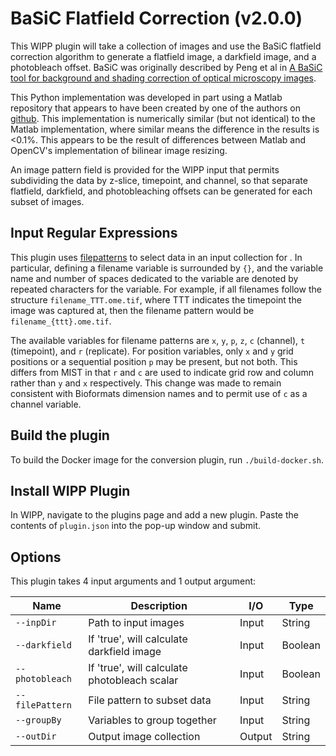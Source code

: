 # BaSiC Flatfield Correction (v2.0.0)

This WIPP plugin will take a collection of images and use the BaSiC flatfield
correction algorithm to generate a flatfield image, a darkfield image, and a
photobleach offset. BaSiC was originally described by Peng et al in
[A BaSiC tool for background and shading correction of optical microscopy images](https://doi.org/10.1038/ncomms14836).

This Python implementation was developed in part using a Matlab repository that
appears to have been created by one of the authors on
[github](https://github.com/QSCD/BaSiC). This implementation is numerically
similar (but not identical) to the Matlab implementation, where similar means
the difference in the results is <0.1%. This appears to be the result of
differences between Matlab and OpenCV's implementation of bilinear image
resizing.

An image pattern field is provided for the WIPP input that permits subdividing
the data by z-slice, timepoint, and channel, so that separate flatfield,
darkfield, and photobleaching offsets can be generated for each subset of
images.

## Input Regular Expressions
This plugin uses
[filepatterns](https://filepattern.readthedocs.io/en/latest/Examples.html#what-is-filepattern)
to select data in an input collection for .
In particular, defining a filename variable is surrounded by `{}`, and the
variable name and number of spaces dedicated to the variable are denoted by
repeated characters for the variable. For example, if all filenames follow the
structure `filename_TTT.ome.tif`, where TTT indicates the timepoint the image
was captured at, then the filename pattern would be `filename_{ttt}.ome.tif`.

The available variables for filename patterns are `x`, `y`, `p`, `z`, `c`
(channel), `t` (timepoint), and `r` (replicate). For position variables, only
`x` and `y` grid positions or a sequential position `p` may be present, but not
both. This differs from MIST in that `r` and `c` are used to indicate grid row
and column rather than `y` and `x` respectively. This change was made to remain
consistent with Bioformats dimension names and to permit use of `c` as a channel
variable.

## Build the plugin

To build the Docker image for the conversion plugin, run
`./build-docker.sh`.

## Install WIPP Plugin

In WIPP, navigate to the plugins page and add a new plugin. Paste the contents
of `plugin.json` into the pop-up window and submit.

## Options

This plugin takes 4 input arguments and 1 output argument:

| Name            | Description                                  | I/O    | Type    |
|-----------------|----------------------------------------------|--------|---------|
| `--inpDir`      | Path to input images                         | Input  | String  |
| `--darkfield`   | If 'true', will calculate darkfield image    | Input  | Boolean |
| `--photobleach` | If 'true', will calculate photobleach scalar | Input  | Boolean |
| `--filePattern` | File pattern to subset data                  | Input  | String  |
| `--groupBy`     | Variables to group together                  | Input  | String  |
| `--outDir`      | Output image collection                      | Output | String  |
